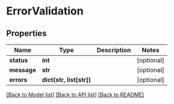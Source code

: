 # ErrorValidation

## Properties
Name | Type | Description | Notes
------------ | ------------- | ------------- | -------------
**status** | **int** |  | [optional] 
**message** | **str** |  | [optional] 
**errors** | **dict(str, list[str])** |  | [optional] 

[[Back to Model list]](../README.md#documentation-for-models) [[Back to API list]](../README.md#documentation-for-api-endpoints) [[Back to README]](../README.md)


